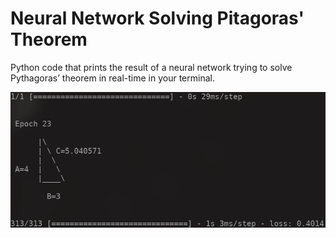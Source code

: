 # Neural Network Solving Pitagoras' Theorem

Python code that prints the result of a neural network trying to solve Pythagoras’ theorem in real-time in your terminal.

<img src="screenshot.png" >
